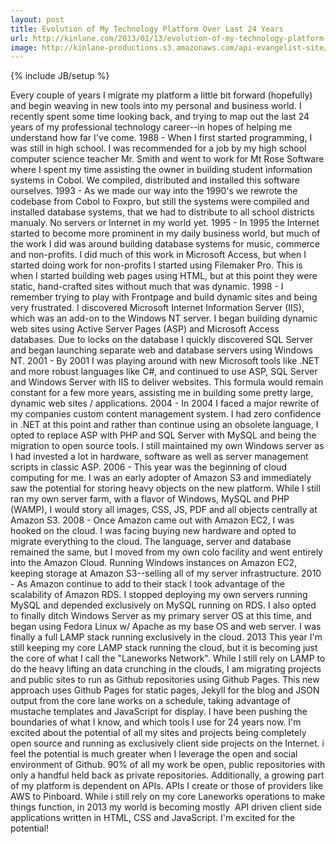 ```yaml
---
layout: post
title: Evolution of My Technology Platform Over Last 24 Years
url: http://kinlane.com/2013/01/13/evolution-of-my-technology-platform-over-last-24-years/
image: http://kinlane-productions.s3.amazonaws.com/api-evangelist-site/blog/cobol.jpeg
---
```

{% include JB/setup %}
<p>
     Every couple of years I migrate my platform a little bit forward (hopefully) and begin weaving in new tools into my personal and business world. I recently spent some time looking back, and trying to map out the last 24 years of my professional technology career--in hopes of helping me understand how far I've come. 1988 - When I first started programming, I was still in high school. I was recommended for a job by my high school computer science teacher Mr. Smith and went to work for Mt Rose Software where I spent my time assisting the owner in building student information systems in Cobol. We compiled, distributed and installed this software ourselves. 1993 - As we made our way into the 1990's we rewrote the codebase from Cobol to Foxpro, but still the systems were compiled and installed database systems, that we had to distribute to all school districts manualy. No servers or Internet in my world yet. 1995 - In 1995 the Internet started to become more prominent in my daily business world, but much of the work I did was around building database systems for music, commerce and non-profits. I did much of this work in Microsoft Access, but when I started doing work for non-profits I started using Filemaker Pro. This is when I started building web pages using HTML, but at this point they were static, hand-crafted sites without much that was dynamic. 1998 - I remember trying to play with Frontpage and build dynamic sites and being very frustrated. I discovered Microsoft Internet Information Server (IIS), which was an add-on to the Windows NT server. I began building dynamic web sites using Active Server Pages (ASP) and Microsoft Access databases. Due to locks on the database I quickly discovered SQL Server and began launching separate web and database servers using Windows NT. 2001 - By 2001 I was playing around with new Microsoft tools like .NET and more robust languages like C#, and continued to use ASP, SQL Server and Windows Server with IIS to deliver websites. This formula would remain constant for a few more years, assisting me in building some pretty large, dynamic web sites / applications. 2004 - In 2004 I faced a major rewrite of my companies custom content management system. I had zero confidence in .NET at this point and rather than continue using an obsolete language, I opted to replace ASP with PHP and SQL Server with MySQL and being the migration to open source tools. I still maintained my own Windows server as I had invested a lot in hardware, software as well as server management scripts in classic ASP. 2006 - This year was the beginning of cloud computing for me. I was an early adopter of Amazon S3 and immediately saw the potential for storing heavy objects on the new platform. While I still ran my own server farm, with a flavor of Windows, MySQL and PHP (WAMP), I would story all images, CSS, JS, PDF and all objects centrally at Amazon S3. 2008 - Once Amazon came out with Amazon EC2, I was hooked on the cloud. I was facing buying new hardware and opted to migrate everything to the cloud. The language, server and database remained the same, but I moved from my own colo facility and went entirely into the Amazon Cloud. Running Windows instances on Amazon EC2, keeping storage at Amazon S3--selling all of my server infrastructure. 2010 - As Amazon continue to add to their stack I took advantage of the scalability of Amazon RDS. I stopped deploying my own servers running MySQL and depended exclusively on MySQL running on RDS. I also opted to finally ditch Windows Server as my primary server OS at this time, and began using Fedora Linux w/ Apache as my base OS and web server. I was finally a full LAMP stack running exclusively in the cloud. 2013 This year I'm still keeping my core LAMP stack running the cloud, but it is becoming just the core of what I call the "Laneworks Network". While I still rely on LAMP to do the heavy lifting an data crunching in the clouds, I am migrating projects and public sites to run as Github repositories using Github Pages. This new approach uses Github Pages for static pages, Jekyll for the blog and JSON output from the core lane works on a schedule, taking advantage of mustache templates and JavaScript for display. I have been pushing the boundaries of what I know, and which tools I use for 24 years now. I'm excited about the potential of all my sites and projects being completely open source and running as exclusively client side projects on the Internet. i feel the potential is much greater when I leverage the open and social environment of Github. 90% of all my work be open, public repositories with only a handful held back as private repositories. Additionally, a growing part of my platform is dependent on APIs. APIs I create or those of providers like AWS to Pinboard. While i still rely on my core Laneworks operations to make things function, in 2013 my world is becoming mostly  API driven client side applications written in HTML, CSS and JavaScript. I'm excited for the potential!
</p>